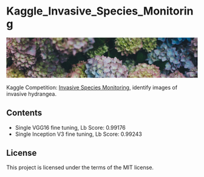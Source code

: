 # Kaggle_Invasive_Species_Monitoring
[![wechaty-logo](https://github.com/SunnyMarkLiu/Kaggle_Invasive_Species_Monitoring/blob/master/invasive.jpg)](https://www.kaggle.com/c/invasive-species-monitoring)

Kaggle Competition: [Invasive Species Monitoring](https://www.kaggle.com/c/invasive-species-monitoring), identify images of invasive hydrangea.

## Contents
- Single VGG16 fine tuning, Lb Score: 0.99176
- Single Inception V3 fine tuning, Lb Score: 0.99243

## License
This project is licensed under the terms of the MIT license.
